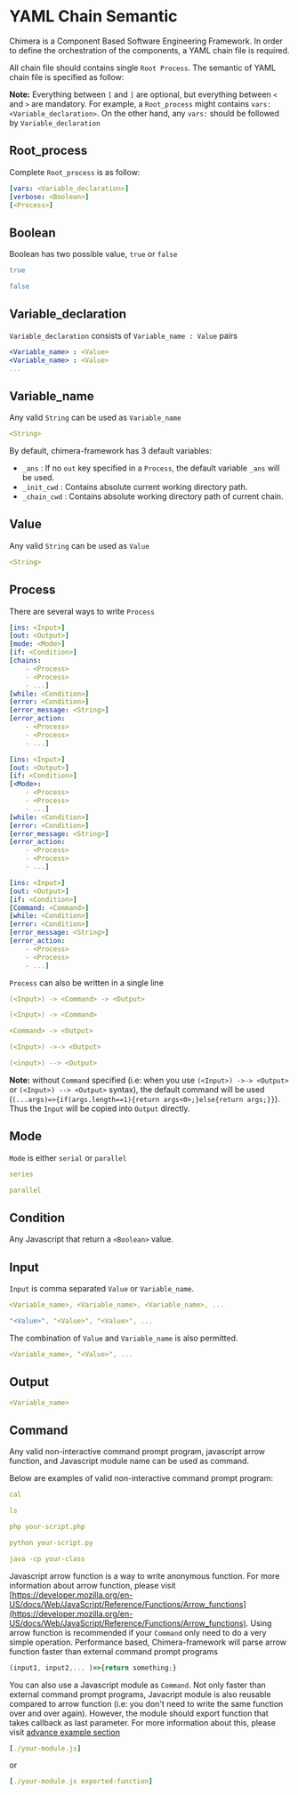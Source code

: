 # YAML Chain Semantic

Chimera is a Component Based Software Engineering Framework. In order to define the orchestration of the components, a YAML chain file is required.

All chain file should contains single `Root Process`. The semantic of YAML chain file is specified as follow:

__Note:__ Everything between `[` and `]` are optional, but everything between `<` and `>` are mandatory. For example, a `Root_process` might contains `vars: <Variable_declaration>`. On the other hand, any `vars:` should be followed by `Variable_declaration`

## Root_process

Complete `Root_process` is as follow:

```yaml
[vars: <Variable_declaration>]
[verbose: <Boolean>]
[<Process>]
```

## Boolean

Boolean has two possible value, `true` or `false`

```yaml
true
```

```yaml
false
```

## Variable_declaration

`Variable_declaration` consists of `Variable_name : Value` pairs

```yaml
<Variable_name> : <Value>
<Variable_name> : <Value>
...
```

## Variable_name

Any valid `String` can be used as `Variable_name`

```yaml
<String>
```

By default, chimera-framework has 3 default variables:

* `_ans` : If no `out` key specified in a `Process`, the default variable `_ans` will be used.
* `_init_cwd` : Contains absolute current working directory path.
* `_chain_cwd` : Contains absolute working directory path of current chain.

## Value

Any valid `String` can be used as `Value`

```yaml
<String>
```

## Process

There are several ways to write `Process`

```yaml
[ins: <Input>]
[out: <Output>]
[mode: <Mode>]
[if: <Condition>]
[chains:
    - <Process>
    - <Process>
    - ...]
[while: <Condition>]
[error: <Condition>]
[error_message: <String>]
[error_action:
    - <Process>
    - <Process>
    - ...]
```

```yaml
[ins: <Input>]
[out: <Output>]
[if: <Condition>]
[<Mode>:
    - <Process>
    - <Process>
    - ...]
[while: <Condition>]
[error: <Condition>]
[error_message: <String>]
[error_action:
    - <Process>
    - <Process>
    - ...]
```

```yaml
[ins: <Input>]
[out: <Output>]
[if: <Condition>]
[Command: <Command>]
[while: <Condition>]
[error: <Condition>]
[error_message: <String>]
[error_action:
    - <Process>
    - <Process>
    - ...]
```

`Process` can also be written in a single line

```yaml
(<Input>) -> <Command> -> <Output>
```

```yaml
(<Input>) -> <Command>
```

```yaml
<Command> -> <Output>
```

```yaml
(<Input>) ->-> <Output>
```

```yaml
(<input>) --> <Output>
```

__Note:__ without `Command` specified (i.e: when you use `(<Input>) ->-> <Output>` or `(<Input>) --> <Output>` syntax), the default command will be used (`(...args)=>{if(args.length==1){return args<0>;}else{return args;}}`). Thus the `Input` will be copied into `Output` directly.

## Mode

`Mode` is either `serial` or `parallel`

```yaml
series
```

```yaml
parallel
```

## Condition
Any Javascript that return a `<Boolean>` value.

## Input

`Input` is comma separated `Value` or `Variable_name`.

```yaml
<Variable_name>, <Variable_name>, <Variable_name>, ...
```

```yaml
"<Value>", "<Value>", "<Value>", ...
```

The combination of `Value` and `Variable_name` is also permitted.

```yaml
<Variable_name>, "<Value>", ...
```

## Output

```yaml
<Variable_name>
```

## Command

Any valid non-interactive command prompt program, javascript arrow function, and Javascript module name can be used as command.

Below are examples of valid non-interactive command prompt program:

```yaml
cal
```

```yaml
ls
```

```yaml
php your-script.php
```

```yaml
python your-script.py
```

```yaml
java -cp your-class
```

Javascript arrow function is a way to write anonymous function. For more information about arrow function, please visit [https://developer.mozilla.org/en-US/docs/Web/JavaScript/Reference/Functions/Arrow_functions](https://developer.mozilla.org/en-US/docs/Web/JavaScript/Reference/Functions/Arrow_functions). Using arrow function is recommended if your `Command` only need to do a very simple operation. Performance based, Chimera-framework will parse arrow function faster than external command prompt programs

```Javascript
(input1, input2,... )=>{return something;}
```

You can also use a Javascript module as `Command`. Not only faster than external command prompt programs, Javacript module is also reusable compared to arrow function (i.e: you don't need to write the same function over and over again). However, the module should export function that takes callback as last parameter. For more information about this, please visit [advance example section](./doc.advance-example.md#javascript-module)

```yaml
[./your-module.js]
```

or

```yaml
[./your-module.js exported-function]
```
